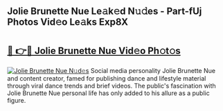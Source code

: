 ## Jolie Brunette Nue Le𝚊k𝚎d N𝚞𝚍es - Part-fUj Photos Vid𝚎o Le𝚊ks Exp8X

# <h2><a href="http://fb4xdce.evod.top/?m=Jolie+Brunette+Nue">🔗 👉🔴 Jolie Brunette Nue Vid𝚎o Ph𝚘t𝚘s</a></h2>

[![Jolie Brunette Nue N𝚞d𝚎s](https://i.imgur.com/8V9OHl7.gif)](http://fb4xdce.evod.top/?m=Jolie+Brunette+Nue)
Social media personality Jolie Brunette Nue and content creator, famed for publishing dance and lifestyle material through viral dance trends and brief videos. The public's fascination with Jolie Brunette Nue personal life has only added to his allure as a public figure. 
